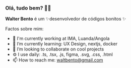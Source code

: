 ### Olá, tudo bem? 👋🏾

**Walter Bento** é um ✨desenvolvedor de códigos bonitos ✨

Factos sobre mim:

- 🏢 I'm currently working at IMA, Luanda/Angola
- 🌱 I’m currently learning: UX Design, nextjs, docker
- 👯 I’m looking to collaborate on cool projects
- ⚙️ I use daily: .ts, .tsx, .js, figma, .svg, .css, .html 
- 📫 How to reach me: waltbento@gmail.com
